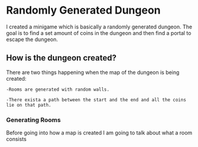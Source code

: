 # Randomly Generated Dungeon

I created a minigame which is basically a randomly generated dungeon. The goal is to find a set amount of coins in the dungeon and then find a portal to escape the dungeon.

## How is the dungeon created?

There are two things happening when the map of the dungeon is being created:

	-Rooms are generated with random walls.
    
    -There exista a path between the start and the end and all the coins lie on that path.

### Generating Rooms

Before going into how a map is created I am going to talk about what a room consists
